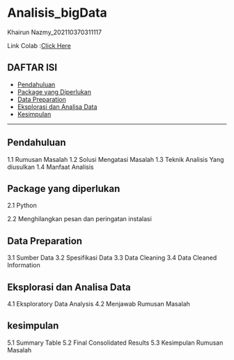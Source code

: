 # Analisis_bigData


Khairun Nazmy_202110370311117

Link Colab :[Click Here](https://colab.research.google.com/drive/1AbCdEfGhIjKlMnOpQrStUvWxYz123456)


DAFTAR ISI 
----------------------

- [Pendahuluan](#pendahuluan)
- [Package yang Diperlukan](#package-yang-diperlukan)
- [Data Preparation](#data-preparation)
- [Eksplorasi dan Analisa Data](#eksplorasi-dan-analisa-data)
- [Kesimpulan](#kesimpulan)

---


Pendahuluan
---


1.1 Rumusan Masalah
1.2 Solusi Mengatasi Masalah
1.3 Teknik Analisis Yang diusulkan
1.4 Manfaat Analisis


Package yang diperlukan
--
2.1 Python

2.2 Menghilangkan pesan dan peringatan instalasi


Data Preparation
--
3.1 Sumber Data
3.2 Spesifikasi Data
3.3 Data Cleaning 
3.4 Data Cleaned Information

Eksplorasi dan Analisa Data
--
4.1 Eksploratory Data Analysis
4.2 Menjawab Rumusan Masalah

kesimpulan 
--
5.1 Summary Table
5.2 Final Consolidated Results
5.3 Kesimpulan Rumusan Masalah
